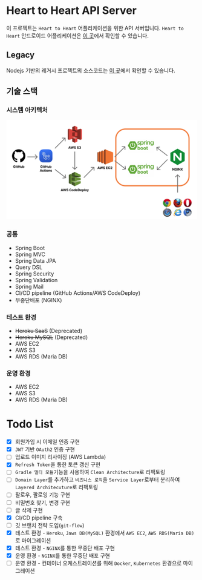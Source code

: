 # Heart to Heart API Server
이 프로젝트는 `Heart to Heart` 어플리케이션을 위한 API 서버입니다. `Heart to Heart` 안드로이드 어플리케이션은 [이 곳](https://github.com/yologger/heart-to-heart-android)에서 확인할 수 있습니다.

## Legacy
Nodejs 기반의 레거시 프로젝트의 소스코드는 [이 곳](https://github.com/yologger/heart-to-heart-nodejs)에서 확인할 수 있습니다.

## 기술 스택

### 시스템 아키텍처
![](imgs/architecture.png)

### 공통
- Spring Boot
- Spring MVC
- Spring Data JPA
- Query DSL
- Spring Security
- Spring Validation
- Spring Mail
- CI/CD pipeline (GitHub Actions/AWS CodeDeploy)
- 무중단배포 (NGINX)

### 테스트 환경
- ~~Heroku SaaS~~ (Deprecated)
- ~~Heroku MySQL~~ (Deprecated)
- AWS EC2
- AWS S3
- AWS RDS (Maria DB)

### 운영 환경
- AWS EC2
- AWS S3
- AWS RDS (Maria DB)

# Todo List
- [x] 회원가입 시 이메일 인증 구현
- [x] `JWT` 기반 `OAuth2` 인증 구현
- [ ] 업로드 이미지 리사이징 (AWS Lambda)
- [x] `Refresh Token`을 통한 토큰 갱신 구현
- [ ] `Gradle 멀티 모듈`기능을 사용하여 `Clean Architecture`로 리팩토링
- [ ] `Domain Layer`를 추가하고 `비즈니스 로직`을 `Service Layer`로부터 분리하여 `Layered Architecuture`로 리팩토링
- [ ] 팔로우, 팔로잉 기능 구현
- [ ] 비밀번호 찾기, 변경 구현
- [ ] 글 삭제 구현
- [x] CI/CD pipeline 구축
- [ ] 깃 브랜치 전략 도입(`git-flow`)
- [x] 테스트 환경 - `Heroku`, `Jaws DB(MySQL)` 환경에서 `AWS EC2`, `AWS RDS(Maria DB)`로 마이그레이션
- [x] 테스트 환경 - `NGINX`를 통한 무중단 배포 구현
- [x] 운영 환경 - `NGINX`를 통한 무중단 배포 구현
- [ ] 운영 환경 - 컨테이너 오케스트레이션를 위해 `Docker`, `Kubernetes` 환경으로 마이그레이션
